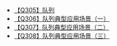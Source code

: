 + [【Q305】队列](305.html)
+ [【Q306】队列典型应用场景（一）](306.html)
+ [【Q307】队列典型应用场景（二）](307.html)
+ [【Q308】队列典型应用场景（三）](308.html)